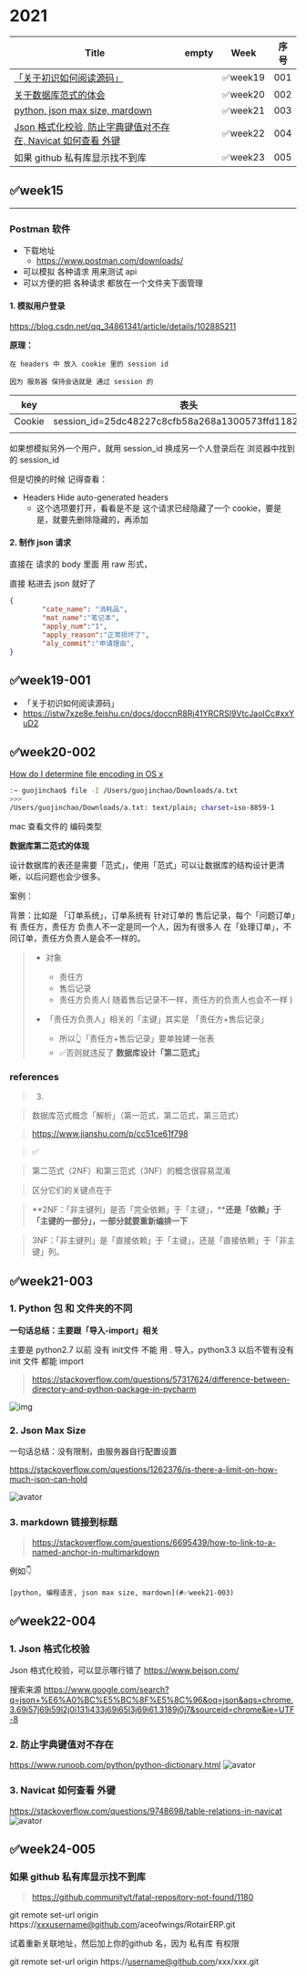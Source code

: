 # 2021

| Title                                                        | empty | Week    | 序号 |
| ------------------------------------------------------------ | ----- | ------- | ---- |
| [「关于初识如何阅读源码」](https://istw7xze8e.feishu.cn/docs/doccnR8Rj41YRCRSI9VtcJaoICc#xxYuD2) |       | ✅week19 | 001  |
| [关于数据库范式的体会](#✅week20-002)                         |       | ✅week20 | 002  |
| [python, json max size, mardown](#✅week21-003)               |       | ✅week21 | 003  |
| [ Json 格式化校验, 防止字典键值对不存在,  Navicat 如何查看 外键](#✅week22-004) |       | ✅week22 | 004  |
| 如果 github 私有库显示找不到库                               |       | ✅week23 | 005  |





## ✅week15

---

### Postman 软件

- 下载地址
  - https://www.postman.com/downloads/
- 可以模拟 各种请求 用来测试 api
- 可以方便的把 各种请求 都放在一个文件夹下面管理





#### 1. 模拟用户登录

https://blog.csdn.net/qq_34861341/article/details/102885211

**原理：**

```
在 headers 中 放入 cookie 里的 session id

因为 服务器 保持会话就是 通过 session 的
```

| key    | 表头                                                |
| ------ | --------------------------------------------------- |
| Cookie | session_id=25dc48227c8cfb58a268a1300573ffd11827a1f8 |
|        |                                                     |

如果想模拟另外一个用户，就用 session_id 换成另一个人登录后在 浏览器中找到的 session_id

但是切换的时候 记得查看：

- Headers     Hide auto-generated headers
  - 这个选项要打开，看看是不是 这个请求已经隐藏了一个 cookie，要是是，就要先删除隐藏的，再添加





#### 2. 制作 json 请求

 直接在 请求的 body 里面 用 raw 形式，

直接 粘进去 json 就好了

```json
{
        "cate_name": "消耗品",
        "mat_name":"笔记本",
        "apply_num":"1",
        "apply_reason":"正常损坏了",
        "aly_commit":"申请理由",
}
```







## ✅week19-001

- 「关于初识如何阅读源码」
- https://istw7xze8e.feishu.cn/docs/doccnR8Rj41YRCRSI9VtcJaoICc#xxYuD2





## ✅week20-002

[How do I determine file encoding in OS x](https://stackoverflow.com/questions/539294/how-do-i-determine-file-encoding-in-os-x)

```bash
:~ guojinchao$ file -I /Users/guojinchao/Downloads/a.txt
>>>
/Users/guojinchao/Downloads/a.txt: text/plain; charset=iso-8859-1
```

mac 查看文件的 编码类型





**数据库第二范式的体现**

设计数据库的表还是需要「范式」，使用「范式」可以让数据库的结构设计更清晰，以后问题也会少很多。

案例：

背景：比如是 「订单系统」，订单系统有 针对订单的 售后记录，每个「问题订单」有 责任方，责任方 负责人不一定是同一个人，因为有很多人 在「处理订单」，不同订单，责任方负责人是会不一样的。

> - 对象
>
>   - 责任方
>   - 售后记录
>   - 责任方负责人( 随着售后记录不一样，责任方的负责人也会不一样 )
>
>   
>
> - 「责任方负责人」相关的「主键」其实是 「责任方+售后记录」
>
>   - 所以👆「责任方+售后记录」要单独建一张表
>   - ✅否则就违反了 **数据库设计「第二范式」**



### **references**

> 3.

> 数据库范式概念「解析」（第一范式，第二范式，第三范式）

> https://www.jianshu.com/p/cc51ce61f798

> ✅

> 第二范式（2NF）和第三范式（3NF）的概念很容易混淆

> 区分它们的关键点在于

> **2NF：「非主键列」是否「完全依赖」于「主键」，****还是「依赖」于「主键的一部分」，一部分就要重新编排一下**

> 3NF：「非主键列」是「直接依赖」于「主键」，还是「直接依赖」于「非主键」列。



## ✅week21-003

### 1. Python 包 和 文件夹的不同

**一句话总结：主要跟「导入-import」相关**

主要是 python2.7 以前 没有 init文件 不能 用 . 导入，python3.3 以后不管有没有 init 文件 都能 import

> https://stackoverflow.com/questions/57317624/difference-between-directory-and-python-package-in-pycharm

![img](pic/009.png)

 

 

 

### 2. Json Max Size

一句话总结：没有限制，由服务器自行配置设置

https://stackoverflow.com/questions/1262376/is-there-a-limit-on-how-much-json-can-hold

![avator](pic/010.png)



### 3. markdown 链接到标题

> https://stackoverflow.com/questions/6695439/how-to-link-to-a-named-anchor-in-multimarkdown

例如👇

`[python, 编程语言, json max size, mardown](#✅week21-003)`






## ✅week22-004

### 1. Json 格式化校验
Json 格式化校验，可以显示哪行错了
https://www.bejson.com/

搜索来源
https://www.google.com/search?q=json+%E6%A0%BC%E5%BC%8F%E5%8C%96&oq=json&aqs=chrome.3.69i57j69i59l2j0i131i433j69i65l3j69i61.3189j0j7&sourceid=chrome&ie=UTF-8




### 2.	防止字典键值对不存在
https://www.runoob.com/python/python-dictionary.html
![avator](pic/012.png)




### 3. Navicat 如何查看 外键

https://stackoverflow.com/questions/9748698/table-relations-in-navicat
![avator](pic/013.png)







## ✅week24-005

### 如果 github 私有库显示找不到库

> https://github.community/t/fatal-repository-not-found/1180



git remote set-url origin https://xxxusername@github.com/aceofwings/RotairERP.git

试着重新关联地址，然后加上你的github 名，因为 私有库 有权限

git remote set-url origin https://username@github.com/xxx/xxx.git

